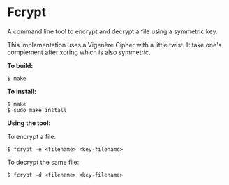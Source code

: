 # Fcrypt

A command line tool to encrypt and decrypt a file using a symmetric key.

This implementation uses a Vigenère Cipher with a little twist. It take one's complement after xoring which is also symmetric.

**To build:**

```
$ make
```

**To install:**

```
$ make
$ sudo make install
```

**Using the tool:**

To encrypt a file:

```
$ fcrypt -e <filename> <key-filename>
```

To decrypt the same file:

```
$ fcrypt -d <filename> <key-filename>
```


